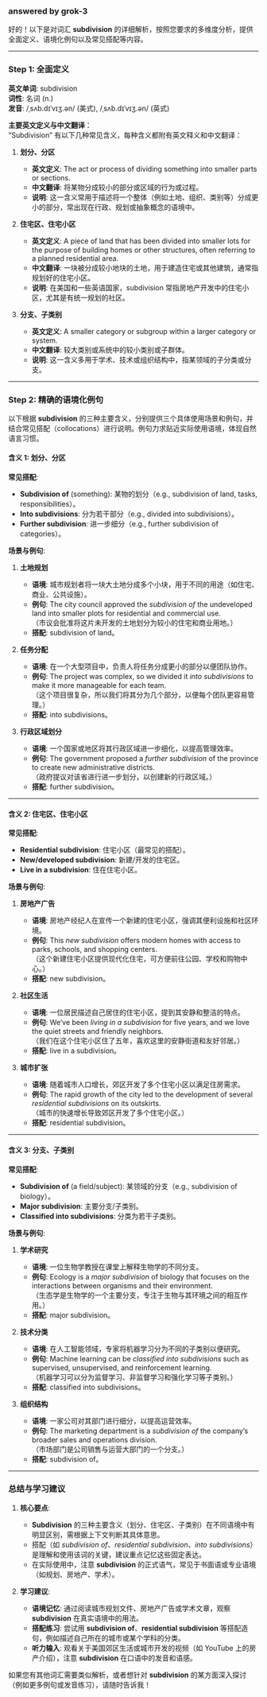 ### answered by grok-3
好的！以下是对词汇 **subdivision** 的详细解析，按照您要求的多维度分析，提供全面定义、语境化例句以及常见搭配等内容。

---

### Step 1: 全面定义

**英文单词**: subdivision  
**词性**: 名词 (n.)  
**发音**: /ˌsʌb.dɪˈvɪʒ.ən/ (美式), /ˌsʌb.dɪˈvɪʒ.ən/ (英式)

**主要英文定义与中文翻译**：  
“Subdivision” 有以下几种常见含义，每种含义都附有英文释义和中文翻译：

1. **划分、分区**  
   - **英文定义**: The act or process of dividing something into smaller parts or sections.  
   - **中文翻译**: 将某物分成较小的部分或区域的行为或过程。  
   - **说明**: 这一含义常用于描述将一个整体（例如土地、组织、类别等）分成更小的部分，常出现在行政、规划或抽象概念的语境中。

2. **住宅区、住宅小区**  
   - **英文定义**: A piece of land that has been divided into smaller lots for the purpose of building homes or other structures, often referring to a planned residential area.  
   - **中文翻译**: 一块被分成较小地块的土地，用于建造住宅或其他建筑，通常指规划好的住宅小区。  
   - **说明**: 在美国和一些英语国家，subdivision 常指房地产开发中的住宅小区，尤其是有统一规划的社区。

3. **分支、子类别**  
   - **英文定义**: A smaller category or subgroup within a larger category or system.  
   - **中文翻译**: 较大类别或系统中的较小类别或子群体。  
   - **说明**: 这一含义多用于学术、技术或组织结构中，指某领域的子分类或分支。

---

### Step 2: 精确的语境化例句

以下根据 **subdivision** 的三种主要含义，分别提供三个具体使用场景和例句，并结合常见搭配（collocations）进行说明。例句力求贴近实际使用语境，体现自然语言习惯。

#### 含义 1: 划分、分区
**常见搭配**:  
- **Subdivision of** (something): 某物的划分（e.g., subdivision of land, tasks, responsibilities）。  
- **Into subdivisions**: 分为若干部分（e.g., divided into subdivisions）。  
- **Further subdivision**: 进一步细分（e.g., further subdivision of categories）。  

**场景与例句**:

1. **土地规划**  
   - **语境**: 城市规划者将一块大土地分成多个小块，用于不同的用途（如住宅、商业、公共设施）。  
   - **例句**: The city council approved the *subdivision of* the undeveloped land into smaller plots for residential and commercial use.  
     （市议会批准将这片未开发的土地划分为较小的住宅和商业用地。）  
   - **搭配**: subdivision of land。

2. **任务分配**  
   - **语境**: 在一个大型项目中，负责人将任务分成更小的部分以便团队协作。  
   - **例句**: The project was complex, so we divided it *into subdivisions* to make it more manageable for each team.  
     （这个项目很复杂，所以我们将其分为几个部分，以便每个团队更容易管理。）  
   - **搭配**: into subdivisions。

3. **行政区域划分**  
   - **语境**: 一个国家或地区将其行政区域进一步细化，以提高管理效率。  
   - **例句**: The government proposed a *further subdivision* of the province to create new administrative districts.  
     （政府提议对该省进行进一步划分，以创建新的行政区域。）  
   - **搭配**: further subdivision。

---

#### 含义 2: 住宅区、住宅小区
**常见搭配**:  
- **Residential subdivision**: 住宅小区（最常见的搭配）。  
- **New/developed subdivision**: 新建/开发的住宅区。  
- **Live in a subdivision**: 住在住宅小区。  

**场景与例句**:

1. **房地产广告**  
   - **语境**: 房地产经纪人在宣传一个新建的住宅小区，强调其便利设施和社区环境。  
   - **例句**: This *new subdivision* offers modern homes with access to parks, schools, and shopping centers.  
     （这个新建住宅小区提供现代化住宅，可方便前往公园、学校和购物中心。）  
   - **搭配**: new subdivision。

2. **社区生活**  
   - **语境**: 一位居民描述自己居住的住宅小区，提到其安静和整洁的特点。  
   - **例句**: We’ve been *living in a subdivision* for five years, and we love the quiet streets and friendly neighbors.  
     （我们在这个住宅小区住了五年，喜欢这里的安静街道和友好邻居。）  
   - **搭配**: live in a subdivision。

3. **城市扩张**  
   - **语境**: 随着城市人口增长，郊区开发了多个住宅小区以满足住房需求。  
   - **例句**: The rapid growth of the city led to the development of several *residential subdivisions* on its outskirts.  
     （城市的快速增长导致郊区开发了多个住宅小区。）  
   - **搭配**: residential subdivision。

---

#### 含义 3: 分支、子类别
**常见搭配**:  
- **Subdivision of** (a field/subject): 某领域的分支（e.g., subdivision of biology）。  
- **Major subdivision**: 主要分支/子类别。  
- **Classified into subdivisions**: 分类为若干子类别。  

**场景与例句**:

1. **学术研究**  
   - **语境**: 一位生物学教授在课堂上解释生物学的不同分支。  
   - **例句**: Ecology is a *major subdivision* of biology that focuses on the interactions between organisms and their environment.  
     （生态学是生物学的一个主要分支，专注于生物与其环境之间的相互作用。）  
   - **搭配**: major subdivision。

2. **技术分类**  
   - **语境**: 在人工智能领域，专家将机器学习分为不同的子类别以便研究。  
   - **例句**: Machine learning can be *classified into subdivisions* such as supervised, unsupervised, and reinforcement learning.  
     （机器学习可以分为监督学习、非监督学习和强化学习等子类别。）  
   - **搭配**: classified into subdivisions。

3. **组织结构**  
   - **语境**: 一家公司对其部门进行细分，以提高运营效率。  
   - **例句**: The marketing department is a *subdivision of* the company’s broader sales and operations division.  
     （市场部门是公司销售与运营大部门的一个分支。）  
   - **搭配**: subdivision of。

---

### 总结与学习建议
1. **核心要点**:
   - **Subdivision** 的三种主要含义（划分、住宅区、子类别）在不同语境中有明显区别，需根据上下文判断其具体意思。
   - 搭配（如 *subdivision of*、*residential subdivision*、*into subdivisions*）是理解和使用该词的关键，建议重点记忆这些固定表达。
   - 在实际使用中，注意 **subdivision** 的正式语气，常见于书面语或专业语境（如规划、房地产、学术）。

2. **学习建议**:
   - **语境记忆**: 通过阅读城市规划文件、房地产广告或学术文章，观察 **subdivision** 在真实语境中的用法。
   - **搭配练习**: 尝试用 **subdivision of**、**residential subdivision** 等搭配造句，例如描述自己所在的城市或某个学科的分类。
   - **听力输入**: 观看关于美国郊区生活或城市开发的视频（如 YouTube 上的房产介绍），注意 **subdivision** 在口语中的发音和语感。

如果您有其他词汇需要类似解析，或者想针对 **subdivision** 的某方面深入探讨（例如更多例句或发音练习），请随时告诉我！